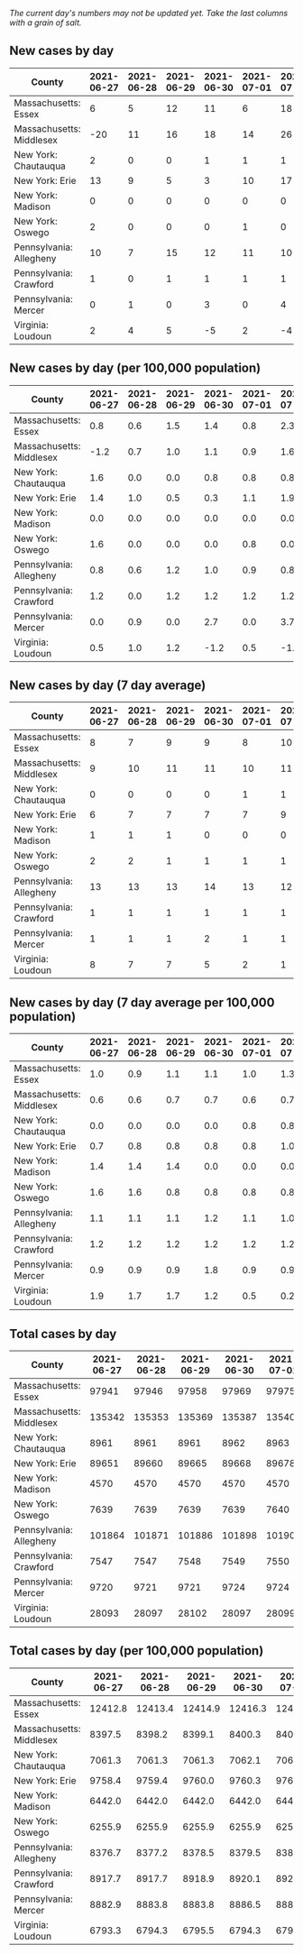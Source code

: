 _The current day's numbers may not be updated yet. Take the last columns with a grain of salt._
## New cases by day

| County | 2021-06-27 | 2021-06-28 | 2021-06-29 | 2021-06-30 | 2021-07-01 | 2021-07-02 | 2021-07-03 |
| --- | --- | --- | --- | --- | --- | --- | --- |
| Massachusetts: Essex | 6 | 5 | 12 | 11 | 6 | 18 | 0 |
| Massachusetts: Middlesex | -20 | 11 | 16 | 18 | 14 | 26 | 0 |
| New York: Chautauqua | 2 | 0 | 0 | 1 | 1 | 1 | 1 |
| New York: Erie | 13 | 9 | 5 | 3 | 10 | 17 | 9 |
| New York: Madison | 0 | 0 | 0 | 0 | 0 | 0 | 0 |
| New York: Oswego | 2 | 0 | 0 | 0 | 1 | 0 | 0 |
| Pennsylvania: Allegheny | 10 | 7 | 15 | 12 | 11 | 10 | 17 |
| Pennsylvania: Crawford | 1 | 0 | 1 | 1 | 1 | 1 | 1 |
| Pennsylvania: Mercer | 0 | 1 | 0 | 3 | 0 | 4 | 2 |
| Virginia: Loudoun | 2 | 4 | 5 | -5 | 2 | -4 | -1 |

## New cases by day (per 100,000 population)

| County | 2021-06-27 | 2021-06-28 | 2021-06-29 | 2021-06-30 | 2021-07-01 | 2021-07-02 | 2021-07-03 |
| --- | --- | --- | --- | --- | --- | --- | --- |
| Massachusetts: Essex | 0.8 | 0.6 | 1.5 | 1.4 | 0.8 | 2.3 | 0.0 |
| Massachusetts: Middlesex | -1.2 | 0.7 | 1.0 | 1.1 | 0.9 | 1.6 | 0.0 |
| New York: Chautauqua | 1.6 | 0.0 | 0.0 | 0.8 | 0.8 | 0.8 | 0.8 |
| New York: Erie | 1.4 | 1.0 | 0.5 | 0.3 | 1.1 | 1.9 | 1.0 |
| New York: Madison | 0.0 | 0.0 | 0.0 | 0.0 | 0.0 | 0.0 | 0.0 |
| New York: Oswego | 1.6 | 0.0 | 0.0 | 0.0 | 0.8 | 0.0 | 0.0 |
| Pennsylvania: Allegheny | 0.8 | 0.6 | 1.2 | 1.0 | 0.9 | 0.8 | 1.4 |
| Pennsylvania: Crawford | 1.2 | 0.0 | 1.2 | 1.2 | 1.2 | 1.2 | 1.2 |
| Pennsylvania: Mercer | 0.0 | 0.9 | 0.0 | 2.7 | 0.0 | 3.7 | 1.8 |
| Virginia: Loudoun | 0.5 | 1.0 | 1.2 | -1.2 | 0.5 | -1.0 | -0.2 |

## New cases by day (7 day average)

| County | 2021-06-27 | 2021-06-28 | 2021-06-29 | 2021-06-30 | 2021-07-01 | 2021-07-02 | 2021-07-03 |
| --- | --- | --- | --- | --- | --- | --- | --- |
| Massachusetts: Essex | 8 | 7 | 9 | 9 | 8 | 10 | 8 |
| Massachusetts: Middlesex | 9 | 10 | 11 | 11 | 10 | 11 | 9 |
| New York: Chautauqua | 0 | 0 | 0 | 0 | 1 | 1 | 1 |
| New York: Erie | 6 | 7 | 7 | 7 | 7 | 9 | 9 |
| New York: Madison | 1 | 1 | 1 | 0 | 0 | 0 | 0 |
| New York: Oswego | 2 | 2 | 1 | 1 | 1 | 1 | 0 |
| Pennsylvania: Allegheny | 13 | 13 | 13 | 14 | 13 | 12 | 12 |
| Pennsylvania: Crawford | 1 | 1 | 1 | 1 | 1 | 1 | 1 |
| Pennsylvania: Mercer | 1 | 1 | 1 | 2 | 1 | 1 | 1 |
| Virginia: Loudoun | 8 | 7 | 7 | 5 | 2 | 1 | 0 |

## New cases by day (7 day average per 100,000 population)

| County | 2021-06-27 | 2021-06-28 | 2021-06-29 | 2021-06-30 | 2021-07-01 | 2021-07-02 | 2021-07-03 |
| --- | --- | --- | --- | --- | --- | --- | --- |
| Massachusetts: Essex | 1.0 | 0.9 | 1.1 | 1.1 | 1.0 | 1.3 | 1.0 |
| Massachusetts: Middlesex | 0.6 | 0.6 | 0.7 | 0.7 | 0.6 | 0.7 | 0.6 |
| New York: Chautauqua | 0.0 | 0.0 | 0.0 | 0.0 | 0.8 | 0.8 | 0.8 |
| New York: Erie | 0.7 | 0.8 | 0.8 | 0.8 | 0.8 | 1.0 | 1.0 |
| New York: Madison | 1.4 | 1.4 | 1.4 | 0.0 | 0.0 | 0.0 | 0.0 |
| New York: Oswego | 1.6 | 1.6 | 0.8 | 0.8 | 0.8 | 0.8 | 0.0 |
| Pennsylvania: Allegheny | 1.1 | 1.1 | 1.1 | 1.2 | 1.1 | 1.0 | 1.0 |
| Pennsylvania: Crawford | 1.2 | 1.2 | 1.2 | 1.2 | 1.2 | 1.2 | 1.2 |
| Pennsylvania: Mercer | 0.9 | 0.9 | 0.9 | 1.8 | 0.9 | 0.9 | 0.9 |
| Virginia: Loudoun | 1.9 | 1.7 | 1.7 | 1.2 | 0.5 | 0.2 | 0.0 |

## Total cases by day

| County | 2021-06-27 | 2021-06-28 | 2021-06-29 | 2021-06-30 | 2021-07-01 | 2021-07-02 | 2021-07-03 |
| --- | --- | --- | --- | --- | --- | --- | --- |
| Massachusetts: Essex | 97941 | 97946 | 97958 | 97969 | 97975 | 97993 | 97993 |
| Massachusetts: Middlesex | 135342 | 135353 | 135369 | 135387 | 135401 | 135427 | 135427 |
| New York: Chautauqua | 8961 | 8961 | 8961 | 8962 | 8963 | 8964 | 8965 |
| New York: Erie | 89651 | 89660 | 89665 | 89668 | 89678 | 89695 | 89704 |
| New York: Madison | 4570 | 4570 | 4570 | 4570 | 4570 | 4570 | 4570 |
| New York: Oswego | 7639 | 7639 | 7639 | 7639 | 7640 | 7640 | 7640 |
| Pennsylvania: Allegheny | 101864 | 101871 | 101886 | 101898 | 101909 | 101919 | 101936 |
| Pennsylvania: Crawford | 7547 | 7547 | 7548 | 7549 | 7550 | 7551 | 7552 |
| Pennsylvania: Mercer | 9720 | 9721 | 9721 | 9724 | 9724 | 9728 | 9730 |
| Virginia: Loudoun | 28093 | 28097 | 28102 | 28097 | 28099 | 28095 | 28094 |

## Total cases by day (per 100,000 population)

| County | 2021-06-27 | 2021-06-28 | 2021-06-29 | 2021-06-30 | 2021-07-01 | 2021-07-02 | 2021-07-03 |
| --- | --- | --- | --- | --- | --- | --- | --- |
| Massachusetts: Essex | 12412.8 | 12413.4 | 12414.9 | 12416.3 | 12417.1 | 12419.4 | 12419.4 |
| Massachusetts: Middlesex | 8397.5 | 8398.2 | 8399.1 | 8400.3 | 8401.1 | 8402.7 | 8402.7 |
| New York: Chautauqua | 7061.3 | 7061.3 | 7061.3 | 7062.1 | 7062.9 | 7063.7 | 7064.5 |
| New York: Erie | 9758.4 | 9759.4 | 9760.0 | 9760.3 | 9761.4 | 9763.2 | 9764.2 |
| New York: Madison | 6442.0 | 6442.0 | 6442.0 | 6442.0 | 6442.0 | 6442.0 | 6442.0 |
| New York: Oswego | 6255.9 | 6255.9 | 6255.9 | 6255.9 | 6256.7 | 6256.7 | 6256.7 |
| Pennsylvania: Allegheny | 8376.7 | 8377.2 | 8378.5 | 8379.5 | 8380.4 | 8381.2 | 8382.6 |
| Pennsylvania: Crawford | 8917.7 | 8917.7 | 8918.9 | 8920.1 | 8921.3 | 8922.5 | 8923.7 |
| Pennsylvania: Mercer | 8882.9 | 8883.8 | 8883.8 | 8886.5 | 8886.5 | 8890.2 | 8892.0 |
| Virginia: Loudoun | 6793.3 | 6794.3 | 6795.5 | 6794.3 | 6794.8 | 6793.8 | 6793.6 |
